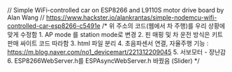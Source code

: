 // Simple WiFi-controlled car on ESP8266 and L9110S motor drive board by Alan Wang
// https://www.hackster.io/alankrantas/simple-nodemcu-wifi-controlled-car-esp8266-c5491e
/* 위 주소의 코드(웹에서 차 주행)를 우리 상황에 맞게 수정함
    1. AP mode 를 station mode로 변경
        2. 핀 매핑 및 차 운전 방식은 키트 판매 싸이트 코드 따라함
        3. html 파일 분리
        4. 초음파센서 연결, 자율주행 기능 : https://m.blog.naver.com/no1_devicemart/221312209045
        5. 서보모터 - 장난감
        6. ESP8266WebServer.h를 ESPAsyncWebServer.h 바꿨음 (Slider)
            */

